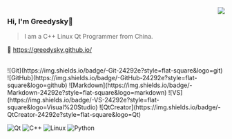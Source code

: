 <img align="right" src="https://github-readme-stats-eight-theta.vercel.app/api?username=greedysky&show_icons=true&theme=algolia&include_all_commits=true&count_private=true" />

### Hi, I'm Greedysky👋
>I am a C++ Linux Qt Programmer from China.

🔗 https://greedysky.github.io/

<br>
![Git](https://img.shields.io/badge/-Git-24292e?style=flat-square&logo=git)
![GitHub](https://img.shields.io/badge/-GitHub-24292e?style=flat-square&logo=github)
![Markdown](https://img.shields.io/badge/-Markdown-24292e?style=flat-square&logo=markdown)
![VS](https://img.shields.io/badge/-VS-24292e?style=flat-square&logo=Visual%20Studio)
![QtCreator](https://img.shields.io/badge/-QtCreator-24292e?style=flat-square&logo=Qt)

![Qt](https://img.shields.io/badge/Qt%20Program-8y-24292e?style=flat-square&logo=Qt&labelColor=24292e&color=474d56) 
![C++](https://img.shields.io/badge/C++-8y-24292e?style=flat-square&logo=c%2B%2B&labelColor=24292e&color=474d56) 
![Linux](https://img.shields.io/badge/Linux-7y-24292e?style=flat-square&logo=linux&labelColor=24292e&color=474d56)
![Python](https://img.shields.io/badge/Python-4y-24292e?style=flat-square&logo=python&labelColor=24292e&color=474d56)